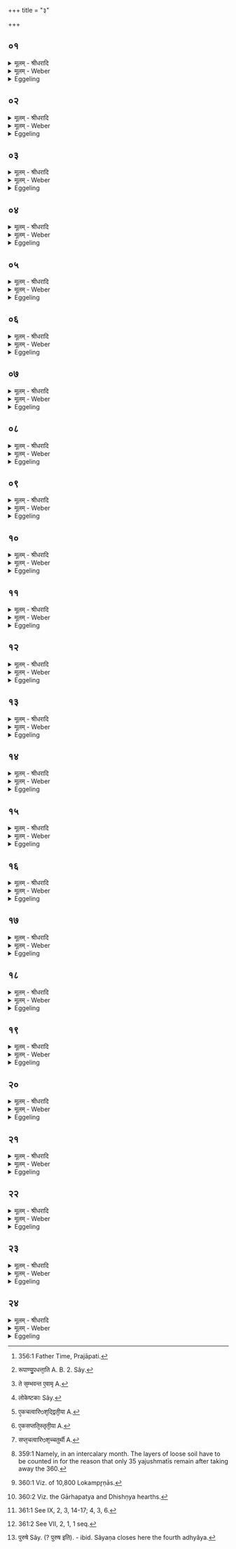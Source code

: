 +++
title = "३"

+++


## ०१
<details><summary>मूलम् - श्रीधरादि</summary>

एष वै᳘ मृत्युर्य᳘त्संव्वत्सरः᳘॥  
(ऽ) एष हि म᳘र्त्यानामहोरात्रा᳘भ्यामा᳘युः क्षिणोत्य᳘थ म्रियन्ते त᳘स्मादेष᳘ ऽएव᳘ मृत्युः स यो᳘ हैतं᳘ मृत्यु᳘ᳫँ᳘ संव्वत्सरं व्वे᳘द न᳘ हास्यैष᳘ पुरा᳘ जर᳘सो ऽहोरात्रा᳘भ्यामा᳘युः क्षिणो᳘ति स᳘र्व्वᳫँ᳭ हैवा᳘युरेति॥
</details>

<details><summary>मूलम् - Weber</summary>

एष वै᳘ मृत्युर्य᳘त्संवत्सरः᳟॥  
एष हि म᳘र्त्यानामहोरात्रा᳘भ्यामा᳘युः क्षिणोत्य᳘थ म्रियन्ते त᳘स्मादेष᳘ एव᳘ मृत्युः स यो᳘ हैत᳘म् मृत्यु᳘ᳫं᳘ संवत्सरं वे᳘द न᳘ हास्यैष᳘ पुरा᳘ जर᳘सोऽहोरात्रा᳘भ्यामा᳘युः क्षिणो᳘ति स᳘र्वᳫं हैवा᳘युरेति॥
</details>

<details><summary>Eggeling</summary>

1. The Year, doubtless, is the same as Death; for he [^egg_695] it is who, by means of day and night, destroys the life of mortal beings, and then they die: therefore the Year is the same as Death; and whosoever knows this Year (to be) Death, his life that (year) does not destroy, by day and night, before old age, and he attains his full (extent of) life.

[^egg_695]: 356:1 Father Time, Prajāpati.
</details>

## ०२
<details><summary>मूलम् - श्रीधरादि</summary>

(त्ये) एष᳘ ऽउ ऽएवा᳘न्तकः᳘॥  
(ऽ) एष हि म᳘र्त्यानामहोरात्रा᳘भ्यामा᳘युषो᳘ ऽन्तं ग᳘च्छत्य᳘थ म्रियन्ते त᳘स्मादेष᳘ ऽएवा᳘न्तकः स यो᳘ हैतम᳘न्तकं मृत्यु᳘ᳫँ᳘ संव्वत्सरं व्वे᳘द न᳘ हास्यैष᳘ पुरा᳘ जर᳘सो ऽहोरात्रा᳘भ्यामा᳘युषो᳘ ऽन्तं ग᳘च्छति स᳘र्व्वᳫँ᳭ हैवा᳘युरेति॥
</details>

<details><summary>मूलम् - Weber</summary>

एष᳘ उ एवा᳘न्तकः॥  
एष हि म᳘र्त्यानामहोरात्रा᳘भ्यामा᳘युषो᳘ऽन्तं ग᳘छत्य᳘थ म्रियन्ते त᳘स्मादेष᳘ एवा᳘न्तकः स यो हैतम᳘न्तकम् मृत्यु᳘ᳫं᳘ संवत्सरं वे᳘द न᳘ हास्यैष᳘ पुरा᳘ जर᳘सोऽहोरात्रा᳘भ्यामा᳘युषो᳘ऽन्तं ग᳘छति स᳘र्वᳫं हैवा᳘युरेति॥
</details>

<details><summary>Eggeling</summary>

2. And he, indeed, is the Ender, for it is he who, by day and night, reaches the end of the life of mortals, and then they die: therefore he is the Ender, and whosoever knows this Year, Death, the Ender, the end of his life that (Year) does not reach, by day and night, before old age, and he attains his full (extent of) life.
</details>

## ०३
<details><summary>मूलम् - श्रीधरादि</summary>

ते᳘ देवाः᳘॥  
(ऽ) एत᳘स्माद᳘न्तकान्मृत्योः᳘ संव्वत्सरा᳘त्प्रजा᳘पतेर्बिभया᳘ञ्चक्रुर्यद्वै᳘ नो ऽय᳘महोरात्रा᳘भ्यामा᳘युषो᳘ ऽन्तं न ग᳘च्छेदि᳘ति॥
</details>

<details><summary>मूलम् - Weber</summary>

ते᳘ देवाः᳟॥  
एत᳘स्माद᳘न्तकान्मृत्योः᳘ संवत्सरा᳘त्प्रजा᳘पतेर्बिभयां᳘ चक्रुर्यद्वै᳘ नोऽय᳘महोरात्रा᳘भ्यामा᳘युषो᳘ऽन्तं न ग᳘छेदि᳘ति॥
</details>

<details><summary>Eggeling</summary>

3. The gods were afraid of this Prajāpati, the Year, Death, the Ender, lest he, by day and night, should reach the end of their life.
</details>

## ०४
<details><summary>मूलम् - श्रीधरादि</summary>

त᳘ ऽएता᳘न्यज्ञक्रतूं᳘स्तेनिरे॥  
(रे ऽग्नि) अग्निहोत्रं᳘ दर्शपूर्णमासौ᳘ चातुर्मास्या᳘नि पशुबन्ध᳘ᳫँ᳘ सौम्य᳘मध्वरं त᳘ ऽएतै᳘र्यज्ञक्रतु᳘भिर्य᳘जमाना᳘ नामृतत्व᳘मानशिरे॥
</details>

<details><summary>मूलम् - Weber</summary>

त᳘ एता᳘न्यज्ञक्रतू᳘ᳫं᳘स्तेनिरे॥  
अग्निहोत्रं᳘ दर्शपूर्णमासौ᳘ चातुर्मास्या᳘नि पशुबन्ध᳘ᳫं᳘ सौम्य᳘मध्वरं त᳘ ए᳘तैर्यज्ञक्रतु᳘भिर्य᳘जमानाॗ नामृतत्व᳘मानशिरे॥
</details>

<details><summary>Eggeling</summary>

4. They performed these sacrificial rites--the Agnihotra, the New and Full-moon sacrifices, the Seasonal offerings, the animal sacrifice, and the Soma-sacrifice: by offering these sacrifices they did not attain immortality.
</details>

## ०५
<details><summary>मूलम् - श्रीधरादि</summary>

ते हा᳘प्यग्निं᳘ चिक्यिरे॥  
ते᳘ ऽपरिमिता ऽएव᳘ परिश्रि᳘त ऽउ᳘पदधुर᳘परिमिता य᳘जुष्मतीर᳘परिमिता लोकम्पृणा य᳘थेदम᳘प्येतर्ह्ये᳘क ऽउपद᳘धती᳘ति देवा᳘ अकुर्व्वन्नि᳘ति ते᳘ ह᳘ नै᳘वामृतत्व᳘मानशिरे॥
</details>

<details><summary>मूलम् - Weber</summary>

ते हा᳘प्यग्निं᳘ चिक्यिरे॥  
ते᳘ऽपरिमिता एव᳘ परिश्रि᳘त उ᳘पदधुर᳘परिमिता य᳘जुष्मतीर᳘परिमिता लोकम्पृणा य᳘थेदम᳘प्येतर्ह्ये᳘क उपद᳘धती᳘ति देवा᳘ अकुर्वन्नि᳘ति ते᳘ हॗ नैॗवामृतत्व᳘मानशिरे॥
</details>

<details><summary>Eggeling</summary>

5. They also built a fire-altar,--they laid down

unlimited enclosing-stones; unlimited Yajushmatī (bricks), unlimited Lokampr̥ṇā (bricks), even as some lay them down to this day, saying, 'The gods did so.' They did not attain immortality.
</details>

## ०६
<details><summary>मूलम् - श्रीधरादि</summary>

ते᳘ ऽर्चन्तः श्रा᳘म्यन्तश्चेरुः॥  
(र) अमृतत्व᳘मवरु᳘रुत्समानास्ता᳘न्ह प्रजा᳘पतिरुवाच न वै᳘ मे स᳘र्व्वाणि रूपाण्यु᳘पधत्था᳘ति वैव᳘ रेच᳘यथ न᳘ वा᳘ ऽभ्यापयथ त᳘स्मा᳘न्नामृ᳘ता भवथे᳘ति॥
</details>

<details><summary>मूलम् - Weber</summary>

ते᳘ऽर्चन्तः श्रा᳘म्यन्तश्चेरुः॥  
अमृतत्व᳘मवरु᳘रुत्समानास्ता᳘न्ह प्रजा᳘पतिरुवाच न वै᳘ मे स᳘र्वाणि रूपाण्यु᳘पधत्था᳘ति [^wbr_1] वैव᳘ रेच᳘यथ न᳘ वाॗभ्यापयथ त᳘स्माॗन्नामृ᳘ता भवथे᳘ति॥  

[^wbr_1]: रूपाण्यु᳘पधत्ता᳘ति A. B. 2. Sây.
</details>

<details><summary>Eggeling</summary>

6. They went on praising and toiling, striving to win immortality. Prajāpati then spake unto them, 'Ye do not lay down (put on me) all my forms; but ye either make (me) too large or leave (me) defective: therefore ye do not become immortal.'
</details>

## ०७
<details><summary>मूलम् - श्रीधरादि</summary>

ते᳘ होचुः॥  
(स्ते᳘) ते᳘भ्यो वै᳘ नस्त्व᳘मेव त᳘द्ब्रूहि य᳘था ते स᳘र्व्वाणि रूपा᳘ण्युपद᳘धामे᳘ति॥
</details>

<details><summary>मूलम् - Weber</summary>

ते᳘ होचुः॥  
ते᳘भ्यो वै᳘ नस्त्व᳘मेव त᳘द्ब्रूहि य᳘था ते स᳘र्वाणि रूपा᳘ण्युपद᳘धामे᳘ति॥
</details>

<details><summary>Eggeling</summary>

7. They spake, 'Tell thou us thyself, then, in what manner we may lay down all thy forms!'
</details>

## ०८
<details><summary>मूलम् - श्रीधरादि</summary>

स᳘ होवाच॥  
षष्टिं᳘ च त्री᳘णि च शता᳘नि परिश्रि᳘त ऽउ᳘पधत्त षष्टिं᳘ च त्री᳘णि च शता᳘नि य᳘जुष्मतीर᳘धि ष᳘ट्त्रिᳫँ᳭शतम᳘थ लोकम्पृणा द᳘श च सह᳘स्राण्यष्टौ᳘ च शतान्यु᳘पधत्ता᳘थ मे स᳘र्व्वाणि रूपाण्यु᳘पधास्यथा᳘थामृ᳘ता भविष्यथे᳘ति ते᳘ ह त᳘था देवा ऽउ᳘पदधुस्त᳘तो देवा᳘ ऽअमृ᳘ता ऽआसुः॥
</details>

<details><summary>मूलम् - Weber</summary>

स᳘ होवाच॥  
षष्टिं᳘ च त्री᳘णि च शता᳘नि परिश्रि᳘त उ᳘पधत्त षष्टिं᳘ च त्री᳘णि च शता᳘नि य᳘जुष्मतीर᳘धि ष᳘ट्त्रिंशतम᳘थ लोकम्पृणा द᳘श च सह᳘स्राण्यष्टौ᳘ च शतान्यु᳘पधत्ता᳘थ मे स᳘र्वाणि रूपाण्यु᳘पधास्यथा᳘थामृ᳘ता भविष्यथे᳘ति ते᳘ ह त᳘था देवा उ᳘पदधुस्त᳘तो देवा᳘ अमृ᳘ता आसुः॥
</details>

<details><summary>Eggeling</summary>

8. He spake, 'Lay ye down three hundred and sixty enclosing-stones, three hundred and sixty Yajushmatī (bricks), and thirty-six thereunto; and of Lokampr̥ṇā (bricks) lay ye down ten thousand and eight hundred; and ye will be laying down all my forms, and will become immortal.' And the gods laid down accordingly, and thereafter became immortal.
</details>

## ०९
<details><summary>मूलम् - श्रीधरादि</summary>

स᳘ मृत्यु᳘र्देवा᳘नब्रवीत्॥  
(दि) इत्थ᳘मेव स᳘र्व्वे मनु᳘ष्या ऽअमृ᳘ता भविष्यन्त्य᳘थ को म᳘ह्यं भागो᳘ भविष्यती᳘ति ते᳘ होचुर्नातो᳘ ऽपरः क᳘श्चन᳘ सह श᳘रीरेणामृ᳘तो ऽसद्य᳘दैव त्व᳘मेतं᳘ भागᳫँ᳭ ह᳘रासा ऽअ᳘थ व्यावृ᳘त्य श᳘रीरेणामृ᳘तो ऽस᳘द्यो ऽमृतो᳘ ऽसद्विद्य᳘या वा क᳘र्मणा वे᳘ति यद्वै तद᳘ब्रुवन्विद्य᳘या वा क᳘र्मणा वे᳘त्येषा᳘ हैव सा᳘ व्विद्या य᳘दग्नि᳘रेत᳘दु हैव तत्क᳘र्म य᳘दग्निः॥
</details>

<details><summary>मूलम् - Weber</summary>

स᳘ मृत्यु᳘र्देवा᳘नब्रवीत्॥  
इत्थ᳘मेव स᳘र्वे मनुॗष्या अमृ᳘ता भविष्यन्त्य᳘थ को म᳘ह्यम् भागो᳘ भविष्यती᳘ति ते᳘ होचुर्नातो᳘ऽपरः क᳘श्चन᳘ सह श᳘रीरेणामृ᳘तोऽसद्यॗदैव त्व᳘मेत᳘म् भागᳫं ह᳘रासा अ᳘थ व्यावृ᳘त्य श᳘रीरेणामृ᳘तोऽसॗद्योऽमृतो᳘ऽसद्विद्य᳘या वा क᳘र्मणा वे᳘ति यद्वै तद᳘ब्रुवन्विद्य᳘या वा क᳘र्मणा वे᳘त्येषा᳘ हैव सा᳘ विद्या य᳘दग्नि᳘रेत᳘दु हैव तत्क᳘र्म य᳘दग्निः॥
</details>

<details><summary>Eggeling</summary>

9. Death spake unto the gods, 'Surely, on this wise all men will become immortal, and what share will then be mine?' They spake, 'Henceforward no one shall be immortal with the body: only when thou shalt have taken that (body) as thy share, he who is to become immortal either through knowledge, or through holy work, shall become immortal after separating from the body.' Now when they said, 'either through knowledge or through holy work,' it is this fire-altar that is the knowledge, and this fire-altar that is the holy work.
</details>

## १०
<details><summary>मूलम् - श्रीधरादि</summary>

(स्ते) ते य᳘ ऽएव᳘मेत᳘द्विदुः[[!!]]॥  
(र्ये᳘) ये᳘ वैतत्क᳘र्म कुर्व्व᳘ते मृत्वा पुनः[[!!]] स᳘म्भवन्ति ते[[!!]] स᳘म्भवन्त[[!!]] ऽए᳘वामृतत्व᳘मभिस᳘म्भवन्त्य᳘थ य᳘ ऽएवं न᳘ व्विदुर्ये᳘ वैतत्क᳘र्म न᳘ कुर्व्व᳘ते मृत्वा पु᳘नः स᳘म्भवन्ति त᳘ ऽएत᳘स्यैवा᳘न्नं पुनः[[!!]] पुनर्भवन्ति॥
</details>

<details><summary>मूलम् - Weber</summary>

ते य᳘ एव᳘मेत᳘द्विदुः᳟॥  
ये᳘ वैतत्क᳘र्म कुर्व᳘ते मृत्वा पु᳘नः स᳘म्भवन्ति ते᳘ सम्भ᳘वन्त एॗवामृतत्व᳘मभिस᳘म्भवन्त्य᳘थ [^wbr_2] य᳘ एवं न᳘ विदुर्ये᳘ वैतत्क᳘र्म न᳘ कुर्व᳘ते मृत्वा पु᳘नः स᳘म्भवन्ति त᳘ एत᳘स्यैवा᳘न्नम् पु᳘नः-पुनर्भवन्ति॥  

[^wbr_2]: ते स᳘म्भवन्त ए॒वामृ A.
</details>

<details><summary>Eggeling</summary>

10. And they who so know this, or they who do this holy work, come to life again when they have died, and, coming to life, they come to immortal life. But they who do not know this, or do not do this

holy work, come to life again when they die, and they become the food of him (Death) time after time.
</details>

## ११
<details><summary>मूलम् - श्रीधरादि</summary>

स य᳘दग्निं᳘ चिनुते᳘॥  
(त᳘ ऽ) एत᳘मेव तद᳘न्तकं मृत्यु᳘ᳫँ᳘ संव्वत्सरं᳘ प्रजा᳘पतिमग्नि᳘माप्नोति यं᳘ देवा ऽआ᳘प्नुवन्नेतमु᳘पधत्ते य᳘थै᳘वैनमदो᳘ देवा᳘ ऽउपा᳘दधत॥
</details>

<details><summary>मूलम् - Weber</summary>

स य᳘दग्निं᳘ चिनुते᳟॥  
एत᳘मेव तद᳘न्तकम् मृत्यु᳘ᳫं᳘ संवत्सर᳘म् प्रजा᳘पतिमग्नि᳘माप्नोति यं᳘ देवा आ᳘प्नुवन्नेतमु᳘पधत्ते य᳘थैॗवैनमदो᳘ देवा᳘ उपा᳘दधत॥
</details>

<details><summary>Eggeling</summary>

11. But when he builds the fire-altar, he thereby gains Agni, Prajāpati, the Year, Death, the Ender, whom the gods gained; it is him he lays downy even as the gods thus laid him down.
</details>

## १२
<details><summary>मूलम् - श्रीधरादि</summary>

परिश्रि᳘द्भिरे᳘वास्य रा᳘त्रीराप्नोति॥  
य᳘जुष्मतीभिर᳘हान्यर्धमासान्मा᳘सानृतूं᳘ल्लोकम्पृणा᳘भिर्मुहूर्तान्[[!!]]॥
</details>

<details><summary>मूलम् - Weber</summary>

परिश्रि᳘द्भिरेॗवास्य रा᳘त्रीराप्नोति॥  
य᳘जुष्मतीभिर᳘हान्यर्धमासान्मा᳘सानृतूं᳘लोकमृणा᳘भिर्मुहूर्ता᳘न्॥
</details>

<details><summary>Eggeling</summary>

12. By the enclosing-stones he gains his nights; by the Yajushmatī (bricks) his days, half-moons, months, and seasons; and by the Lokampr̥ṇās the muhūrtas (hours).
</details>

## १३
<details><summary>मूलम् - श्रीधरादि</summary>

(र्तांस्त) तद्याः᳘ परिश्रि᳘तः॥  
(तो) रा᳘त्रिलोकास्ता रा᳘त्रीणामेव सा᳘ ऽऽप्तिः क्रिय᳘ते रा᳘त्रीणां प्रतिमा ताः᳘ षष्टि᳘श्च त्री᳘णि च शता᳘नि भवन्ति षष्टि᳘श्च ह वै त्री᳘णि च शता᳘नि संव्वत्सर᳘स्य रा᳘त्रयस्ता᳘सामे᳘कविᳫँ᳭शतिं गा᳘र्हपत्ये परिश्र᳘यति द्वा᳘भ्यां᳘ नाशीतिं धि᳘ष्ण्येषु द्वे᳘ ऽएकषष्टे᳘ शते᳘ ऽआहवनीये[[!!]]॥
</details>

<details><summary>मूलम् - Weber</summary>

तद्याः᳘ परिष्रि᳘तः॥  
रा᳘त्रिलोकास्ता रा᳘त्रीणामेव सा᳘प्तिः क्रिय᳘ते रा᳘त्रीणाम् प्रतिमा ताः᳘ षष्टि᳘श्च त्री᳘णि च शता᳘नि भवन्ति षष्टि᳘श्च ह वै त्री᳘णि च शता᳘नि संवत्सर᳘स्य रा᳘त्रयस्ता᳘सामे᳘कविंशतिं गा᳘र्हपत्ये परिश्र᳘यति द्वा᳘भ्यांॗ नाशीतिं धि᳘ष्ण्येषु द्वे᳘ एकषष्टे शते᳘ आहवनी᳘ये॥
</details>

<details><summary>Eggeling</summary>

13. Thus the enclosing-stones, supplying the place of nights, are made the (means of) gaining the nights, they are the counterpart of the nights: there are three hundred and sixty of them, for there are three hundred and sixty nights in the year. Of these, he lays twenty-one round the Gārhapatya, seventy-eight round the Dhishṇya hearths, and two hundred and sixty-one round the Āhavanīya.
</details>

## १४
<details><summary>मूलम् - श्रीधरादि</summary>

(ये᳘ ऽथ) अ᳘थ य᳘जुष्मत्यः॥  
(त्यो) दर्भस्तम्बो᳘ लोगेष्टकाः᳘ पुष्करपर्ण᳘ᳫँ᳘ रुक्मपुरुषौ स्रु᳘चौ स्वयमातृण्णा᳘ दूर्व्वेष्टका द्वि᳘यजू रेतःसि᳘चौ व्विश्व᳘ज्योतिर्ऋत᳘व्ये ऽअ᳘षाढा कूर्म᳘ ऽउलूखलमुसले᳘ ऽउखा प᳘ञ्च पशुशीर्षा᳘णि प᳘ञ्चदशाप᳘स्याः प᳘ञ्च च्छन्द᳘स्याः᳘ पञ्चाश᳘त्प्राणभृ᳘तस्ता द्वा᳘भ्यां न᳘ शतं᳘ प्रथमा चि᳘तिः॥ (अर्धप्रपाठकः॥कं० ४५)
</details>

<details><summary>मूलम् - Weber</summary>

अ᳘थ य᳘जुष्मत्यः॥  
दर्भस्तम्बो᳘ लोगेष्टकाः᳘ [^wbr_3] पुष्करपर्णं᳘ रुक्मपुरुषौ स्रु᳘चौ स्वयमातृणा᳘ दूर्वेष्टका द्वि᳘यजू रेतःसि᳘चौ विश्व᳘ज्योतिरृतॗव्ये अ᳘षाढा कूर्म᳘ उलूखलमुसले᳘ उखा प᳘ञ्च पशुशीर्ष᳘णि प᳘ञ्चदशापॗस्याः प᳘ञ्च छन्दस्याःॗः॥  

[^wbr_3]: लोकेष्टकाः Sây.
</details>

<details><summary>Eggeling</summary>

14. Then the Yajushmatī (bricks with special formulas):--the grass-bunch, the (four) clod-bricks, the lotus-leaf, the gold plate and man, the two spoons, the naturally-perforated (brick), the dūrvā-brick, the (one) dviyajus, two retaḥsic, a viśvajyotis, two seasonal ones, an ashāḍḥā, the tortoise, the mortar and pestle, the fire-pan, the five victims’ heads, fifteen apasyās, five chandasyās, fifty prāṇabhr̥ts--these ninety-eight are (in) the first layer.
</details>

## १५
<details><summary>मूलम् - श्रीधरादि</summary>

(र᳘) अ᳘थ द्विती᳘या॥  
प᳘ञ्चाश्वि᳘न्यो द्वे᳘ ऽऋत᳘व्ये प᳘ञ्च व्वैश्वदे᳘व्यः[[!!]] प᳘ञ्च प्राणभृ᳘तः प᳘ञ्चाप᳘स्या ऽए᳘कया न᳘ व्विᳫँ᳭शति᳘र्व्वय᳘स्यास्ता ऽए᳘कचत्वारिᳫँ᳭शद्द्विती᳘या चि᳘तिः॥
</details>

<details><summary>मूलम् - Weber</summary>

अ᳘थ द्विती᳘या॥  
प᳘ञ्चाश्विॗन्यो द्वे᳘ ऋतॗव्ये प᳘ञ्च वैश्वदेव्यः᳘ प᳘ञ्च प्राणभृ᳘तः प᳘ञ्चापॗस्या ए᳘कया न᳘ विंशति᳘र्वयॗस्यास्ता ए᳘कचत्वारिंशद्द्विती᳘या [^wbr_4] चि᳘तिः॥  

[^wbr_4]: ए᳘कचत्वारिᳫश᳘द्द्विती᳘या A.
</details>

<details><summary>Eggeling</summary>

15. Then the second (layer):--five aśvinīs, two seasonal ones, five vaiśvadevīs, five prāṇabhr̥ts, five apasyās, nineteen vayasyās--these forty-one are (in) the second layer.
</details>

## १६
<details><summary>मूलम् - श्रीधरादि</summary>

(र᳘) अ᳘थ तृती᳘या॥  
स्वयमातृण्णा प᳘ञ्च दि᳘श्या व्विश्व᳘ज्योतिश्च᳘तस्र ऽऋत᳘व्या द᳘श प्राणभृ᳘तः ष᳘ट्त्रिᳫँ᳭शच्छन्द᳘स्याश्च᳘तुर्दश व्वा᳘लखिल्यास्ता ऽए᳘कसप्ततिस्तृती᳘या चि᳘तिः॥
</details>

<details><summary>मूलम् - Weber</summary>

अ᳘थ तृती᳘या॥  
स्वयमातृणा प᳘ञ्च दि᳘श्या विश्व᳘ज्योतिश्च᳘तस्र ऋतॗव्या द᳘श प्राणभृ᳘तः ष᳘ट्त्रिंशच्छन्दॗस्याश्च᳘तुर्दश वा᳘लखिल्यास्ता ए᳘कसप्ततिस्तृती᳘या [^wbr_5] चि᳘तिः॥  

[^wbr_5]: ए᳘कसप्तति᳘स्तृती᳘या A.
</details>

<details><summary>Eggeling</summary>

16. Then the third (layer):--the naturally-perforated one, five regional ones, a viśvajyotis, four seasonal ones, ten prāṇabhr̥ts, thirty-six chandasyās,

fourteen vālakhilyas--these seventy-one are (in) the third layer.
</details>

## १७
<details><summary>मूलम् - श्रीधरादि</summary>

(र᳘) अ᳘थ चतु᳘र्थी॥  
(र्थ्य) अष्टा᳘दश प्रथमा ऽअ᳘थ द्वा᳘दशा᳘ ऽथ सप्त᳘दश ताः᳘ सप्त᳘चत्वारिᳫँ᳭श᳘च्चतुर्थी चि᳘तिः॥
</details>

<details><summary>मूलम् - Weber</summary>

अ᳘थ चतुॗर्थी॥  
अष्टा᳘दश प्रथमा अ᳘थ द्वा᳘दशा᳘थ सप्त᳘दश ताः᳘ सप्त᳘चत्वारिंशच्चतुर्थी [^wbr_6] चि᳘तिः॥  

[^wbr_6]: सप्त᳘चत्वारिᳫश᳘च्चतुर्थी A.
</details>

<details><summary>Eggeling</summary>

17. Then the fourth (layer):--first eighteen, then twelve, then seventeen--these forty-seven are (in) the fourth layer.
</details>

## १८
<details><summary>मूलम् - श्रीधरादि</summary>

(र᳘) अ᳘थ पञ्चमी॥  
प᳘ञ्चासपत्ना᳘श्चत्वारिᳫँ᳭श᳘द्विरा᳘ज ऽए᳘कया न᳘ त्रिᳫँ᳭शत्स्तो᳘मभागाः प᳘ञ्च नाकस᳘दः प᳘ञ्च प᳘ञ्चचूडा ऽए᳘कत्रिᳫँ᳭शच्छन्द᳘स्या ऽअष्टौ गा᳘र्हपत्या चि᳘तिरष्टौ᳘ पुनश्चिति᳘र्ऋत᳘व्ये व्विश्व᳘ज्योतिर्व्विकर्णी᳘ च स्वयमातृण्णा चा᳘श्मा पृ᳘श्निर्य᳘श्चि᳘ते ऽग्नि᳘र्निधीय᳘ते ता᳘ ऽअष्टात्रिᳫँ᳭श᳘ᳫँ᳘ शतं᳘ पञ्चमी चि᳘तिः॥
</details>

<details><summary>मूलम् - Weber</summary>

अ᳘थ पञ्चमी॥  
प᳘ञ्चासपत्ना᳘श्चत्वारिंश᳘द्विरा᳘ज ए᳘कया न᳘ त्रिंशत्स्तो᳘मभागाः प᳘ञ्च नाकस᳘दः प᳘ञ्च प᳘ञ्चचूडा ए᳘कत्रिंशच्छन्दॗस्या अष्टौ गा᳘र्हपत्यो चि᳘तिरष्टौ᳘ पुनश्चिति᳘रृतॗव्ये विश्व᳘ज्योतिर्विकर्णी᳘ च स्वयमातृणा चा᳘श्मा पृ᳘श्निर्य᳘श्चिॗतेऽग्नि᳘र्निधीय᳘ते ता᳘ अष्टात्रिंशं᳘ शत᳘म् पञ्चमी चि᳘तिः॥
</details>

<details><summary>Eggeling</summary>

18. Then the fifth (layer):--five asapatnās, forty virājs, twenty-nine stomabhāgās, five nākasads, five pañcacūḍās, thirty-one chandasyās, eight (of) the Gārhapatya hearth, eight (of) the Punaściti, two seasonal ones, a viśvajyotis, a vikarṇī, a naturally-perforated one, the variegated stone, the fire which is placed on the altar--these one hundred and thirty-eight are (in) the fifth layer.
</details>

## १९
<details><summary>मूलम् - श्रीधरादि</summary>

(स्ता) ताः स᳘र्व्वाः पञ्च᳘भिर्न᳘ चत्वा᳘रि शता᳘नि॥  
त᳘तो याः᳘ षष्टि᳘श्च त्री᳘णि च शतान्य᳘हर्लोकास्ता ऽअ᳘ह्नामेव सा᳘ ऽऽप्तिः क्रियते᳘ ऽह्नां प्रतिमा ताः᳘ षष्टि᳘श्च त्री᳘णि च शता᳘नि भवन्ति षष्टि᳘श्च ह वै त्री᳘णि च शता᳘नि संव्वत्सरस्या᳘हान्य᳘थ याः ष᳘ट्त्रिᳫँ᳭शत्पु᳘रीषं ता᳘साᳫँ᳭ षट्त्रिᳫँ᳭शी त᳘तो याश्च᳘तुर्व्विᳫँ᳭शतिरर्धमास᳘लोकास्ता᳘ ऽअर्धमासा᳘नामेव सा᳘ ऽऽप्तिः क्रिय᳘ते ऽर्धमासा᳘नां प्रतिमा᳘ ऽथ या द्वा᳘दशमा᳘सलोकास्ता मा᳘सानामेव सा᳘ ऽऽप्तिः क्रिय᳘ते मा᳘सानां प्रतिमा ता᳘ ऽउ द्व᳘ द्वे स᳘ह ऽर्तु᳘लोका᳘[[!!]] ऽऋतूना᳘मशून्य᳘तायै॥
</details>

<details><summary>मूलम् - Weber</summary>

ताः स᳘र्वाः पञ्च᳘भिर्न᳘ चत्वा᳘रि शता᳘नि॥  
त᳘यो याः᳘ षष्टि᳘श्च त्री᳘णि च शतान्य᳘हर्लोकास्ता अ᳘ह्नामेव सा᳘प्तिः क्रियते᳘ऽह्नाम् प्रतिमा ताः᳘ षष्टि᳘श्च त्री᳘णि च शता᳘नि भवन्ति षष्टि᳘श्च ह वै त्री᳘णि च शता᳘नि संवत्सरस्या᳘हान्य᳘थ याः ष᳘ट्त्रिंशत्पु᳘रीषं ता᳘सां षट्त्रिंशी त᳘तो याश्च᳘तुर्विंशतिरर्धमास᳘लोकास्ता᳘ अर्धमासा᳘नामेव सा᳘प्तिः क्रिय᳘तेऽर्धमासा᳘नाम् प्रतिमा᳘थ या द्वा᳘दश मा᳘सलोकास्ता मा᳘सानामेव सा᳘प्तिः क्रिय᳘ते मा᳘सानाम् प्रतिमा ता᳘ उ द्व᳘-द्वे सह᳘र्तु᳘लोका ऋतूना᳘मशून्य᳘तायै॥
</details>

<details><summary>Eggeling</summary>

19. All these make three hundred and ninety-five. Of these, three hundred and sixty, supplying the place of days, are made the (means of) gaining the days, they are the counterpart of the days: There are three hundred and sixty of them, for there are three hundred and sixty days in the year. And for the thirty-six (additional days) which there are [^egg_696] the filling of earth (counts as) the thirty-sixth; and twenty-four thereof, supplying the place of half-moons, are made the (means of) gaining the half-moons, they are the counterpart of the half-moons. And the (remaining) twelve, supplying the place of months, are made the (means of) gaining the months, they are the counterpart of the months. And, lest the seasons should be wanting, these (twelve bricks), by two and two (taken) together, supply the place of seasons.

[^egg_696]: 359:1 Namely, in an intercalary month. The layers of loose soil have to be counted in for the reason that only 35 yajushmatīs remain after taking away the 360.
</details>

## २०
<details><summary>मूलम् - श्रीधरादि</summary>

(या ऽअ᳘) अ᳘थ या᳘ लोकम्पृणाः᳘॥  
(०) मुहुर्त᳘लोकास्ता᳘ मुहूर्ता᳘नामेव सा᳘ ऽऽप्तिः क्रिय᳘ते मुहूर्ता᳘नां प्रतिमा ता द᳘श च सह᳘स्राण्यष्टौ᳘ च शता᳘नि भवन्त्येता᳘वन्तो हि᳘ संव्वत्सर᳘स्य मुहूर्तास्ता᳘सामे᳘कविᳫँ᳭शतिं गा᳘र्हपत्य ऽउपद᳘धाति द्वा᳘भ्यां᳘ नाशीतिं धि᳘ष्ण्येष्वाहवनी᳘य ऽइ᳘तरा ऽएता᳘वन्ति वै᳘ संव्वत्सर᳘स्य रूपा᳘णि ता᳘न्यस्या᳘त्राप्तान्युपहितानि भवन्ति॥
</details>

<details><summary>मूलम् - Weber</summary>

अ᳘थ या᳘ लोकम्पृणाः᳟॥  
मुहुर्त᳘लोकास्ता᳘ मुहूर्ता᳘नामेव सा᳘प्तिः क्रिय᳘ते मुहूर्ता᳘नाम् प्रतिमा ता द᳘श च सह᳘स्राण्यष्टौ᳘ च शता᳘नि भवन्त्येता᳘वन्तो हि᳘ संवत्सर᳘स्य मुहूर्तास्ता᳘सामे᳘कविह्+शतिं गा᳘र्हपत्य उपद᳘धाति द्वा᳘भ्यांॗ नाशीतिं धि᳘ष्ण्येष्वाहवनी᳘य इ᳘तरा एता᳘वन्ति वै᳘ संवत्सर᳘स्य रूपा᳘णि ता᳘न्यस्या᳘त्राप्तान्युपहितानि भवन्ति॥
</details>

<details><summary>Eggeling</summary>

20. And as to the Lokampr̥ṇā (space-filling bricks), supplying the place of muhūrtas (hours), they are made the (means) of gaining the muhūrtas, they are the counterpart of the muhūrtas: there are ten thousand and eight hundred of them, for so many muhūrtas there are in the year. Of these, he lays down twenty-one in the Gārhapatya (altar), seventy-eight in the Dhishṇya-hearths, and the others in the Āhavanīya. So many, indeed, are the (different) forms of the year: it is these that are here secured for him (Prajāpati, the Year), and are put on him.
</details>

## २१
<details><summary>मूलम् - श्रीधरादि</summary>

तद्धै᳘के॥  
(क ऽ) आहवनी᳘य ऽए᳘वैता᳘ᳫँ᳘ सम्प᳘दमापिपयिषन्त्यन्ये वा᳘ ऽए᳘ते ऽग्न᳘यश्चिताः कि᳘मन्यत्रो᳘पहिता ऽइह स᳘म्पश्येमे᳘ति न त᳘था कुर्य्याद्द᳘श वा᳘ ऽएता᳘नग्नीं᳘श्चिनु᳘ते ऽष्टौ धि᳘ष्ण्यानाहवनी᳘यं च गा᳘र्हपत्यं च त᳘स्मादाहुर्व्विरा᳘डग्निरि᳘ति द᳘शाक्षरा हि᳘ व्विराट् ता᳘न्नु स᳘र्व्वाने᳘कमिवैवा᳘चक्षते ऽग्निरि᳘त्येत᳘स्य᳘ ह्ये᳘वैता᳘नि स᳘र्व्वाणि रूपा᳘णि य᳘था संव्वत्सर᳘स्याहोरात्रा᳘ण्यर्धमासा मा᳘सा ऽऋत᳘व ऽएव᳘मस्यैता᳘नि स᳘र्व्वाणि रूपा᳘णि॥
</details>

<details><summary>मूलम् - Weber</summary>

तद्धै᳘के॥  
आहवनी᳘य एॗवैता᳘ᳫं᳘ सम्प᳘दमापिपयिषन्त्यन्ये वा᳘ एॗतेऽग्न᳘यश्चिताः कि᳘मन्यत्रो᳘पहिता इह स᳘म्पश्येमे᳘ति न त᳘था कुर्याद्द᳘श वा᳘ एता᳘नग्नीं᳘श्चिनुॗतेऽष्टौ धि᳘ष्ण्यानाहवनी᳘यं च गा᳘र्हपत्यं च त᳘स्मादाहुर्विरा᳘डग्निरि᳘ति द᳘शाक्षरा हि᳘ विराट् तान्नु स᳘र्वाने᳘कमिवैवा᳘चक्षतेऽग्निरि᳘त्येत᳘स्यॗ ह्येॗवैता᳘नि स᳘र्वाणि रूपा᳘णि य᳘था संवत्सर᳘स्याहोरात्रा᳘ण्यर्धमासा मा᳘सा ऋत᳘व एव᳘मस्यैता᳘नि स᳘र्वाणि रूपा᳘णि॥
</details>

<details><summary>Eggeling</summary>

21. Now, some wish to get this total amount [^egg_697] in the Āhavanīya itself, arguing, 'Those are different brick-built fire-altars: why should we here (in the Āhavanīya altar) take into account those laid down there (in the Gārhapatya and Dhishṇyas)?' But let him not do so. There are, indeed, ten of these fire-altars he builds--eight Dhishṇyas, the Āhavanīya and the Gārhapatya--whence they say, 'Agni is Virāj (wide shining or ruling),' for the Virāj (metre) consists of ten syllables: but, surely, all these (altars and hearths) are looked upon as only one, as Agni; for it is merely forms of him that they all are,--even as the days and nights, the half-moons, the months, and the seasons (are forms) of the year, so are they all forms of him (Agni).

[^egg_697]: 360:1 Viz. of 10,800 Lokampr̥ṇās.
</details>

## २२
<details><summary>मूलम् - श्रीधरादि</summary>

ते ये᳘ ह त᳘था कुर्व्व᳘न्ति॥  
(न्त्ये) एता᳘नि हास्य ते᳘ रूपा᳘णि बहिर्धा᳘ कुर्व्वन्त्य᳘थो पापवस्यसं᳘ कुर्व्वन्ति क्षत्त्रा᳘य व्वि᳘शं प्रतिप्रति᳘नीं प्रत्युद्यामि᳘नीमाग्नीध्री᳘ये वा ऽअ᳘श्मानं पृ᳘श्निमु᳘पदधात्य᳘थ तᳫँ᳭ स᳘म्पश्यति कि᳘मु तᳫँ᳭ सम्प᳘श्यन्नि᳘तरा न स᳘म्पश्येद्ये᳘नैव नि᳘र्ऋतिं पाप्मा᳘नमपहते स᳘ ऽएकादशः[[!!]]॥
</details>

<details><summary>मूलम् - Weber</summary>

ते ये᳘ ह त᳘था कुर्व᳘न्ति॥  
एता᳘नि हास्य ते᳘ रूपा᳘णि बहिर्धा᳘ कुर्वन्त्य᳘थो पापवस्यसं᳘ कुर्वन्ति क्षत्रा᳘य वि᳘शम् प्रतिप्रति᳘नीम् प्रत्युद्यामि᳘नीमाग्नीध्री᳘ये वा अ᳘श्मानम् पृ᳘श्निमु᳘पदधात्य᳘थ तᳫं स᳘म्पश्यति कि᳘मु त᳘ᳫं᳘ सम्प᳘श्यन्नि᳘तरा न स᳘म्पश्येद्ये᳘नैव नि᳘रृतिम् पाप्मा᳘नमपहते स᳘ एकादशः᳟॥
</details>

<details><summary>Eggeling</summary>

22. And, assuredly, they who do this put those forms of his [^egg_698] outside of him, and produce confusion between the better and the worse; they make the peasantry equal and refractory to the nobility. Surely, on the Āgnīdhrīya he places the variegated

[^egg_698]: 360:2 Viz. the Gārhapatya and Dhishṇya hearths.

stone [^egg_699], and that he takes into account: why, then, taking that into account, should he not take others into account? That (altar) by which they ward off Nirr̥ti [^egg_700], evil, is the eleventh.

[^egg_699]: 361:1 See IX, 2, 3, 14-17; 4, 3, 6.

[^egg_700]: 361:2 See VII, 2, 1, 1 seq.
</details>

## २३
<details><summary>मूलम् - श्रीधरादि</summary>

(स्त᳘) त᳘दाहुः॥  
कथ᳘मु ता ऽअ᳘त्र न स᳘म्पश्यती᳘ति न᳘ ह्येना ऽअभिजुहोत्या᳘हुत्या वा ऽइ᳘ष्टका स᳘र्व्वा कृत्स्ना भ᳘वती᳘ति॥
</details>

<details><summary>मूलम् - Weber</summary>

त᳘दाहुः॥  
कथ᳘मु ता अ᳘त्र न स᳘म्पश्यती᳘ति नॗ ह्येना अभिजुहोत्या᳘हुत्या वा इ᳘ष्टका स᳘र्वा कृत्स्ना भ᳘वती᳘ति॥
</details>

<details><summary>Eggeling</summary>

23. As to this they say, 'Why, then, do they not take into account here those (of Nirr̥ti's altar)?' Because he makes no offering on them, for it is by offering that a brick becomes whole and complete.
</details>

## २४
<details><summary>मूलम् - श्रीधरादि</summary>

त᳘दाहुः॥  
कथ᳘मस्यैता ऽअ᳘नतिरिक्ता ऽउ᳘पहिता भवन्ती᳘ति व्वी᳘र्य्यं[[!!]] वा᳘ ऽअस्यैता ऽअ᳘नतरिक्तं वै पु᳘रुषं व्वी᳘र्य्यᳫँ᳭ स᳘ ह वा᳘ ऽएतᳫँ᳭ स᳘र्व्वं कृत्स्नं प्रजा᳘पतिᳫँ᳭ स᳘ᳫँ᳘स्करोति य᳘ ऽएवं᳘विद्वा᳘नेतत्क᳘र्म कुरुते यो᳘ वैत᳘देवं व्वे᳘द॥
</details>
<details><summary>मूलम् - Weber</summary>

त᳘दाहुः॥  
कथ᳘मस्यैता अ᳘नतिरिक्ता उ᳘पहिता भवन्ती᳘ति वीर्यं᳘ वा᳘ अस्यैता अ᳘नतिरिक्तं वै पु᳘रुषं [^wbr_7] वीर्य᳘ᳫं᳘ स᳘ ह वा᳘ एतᳫं स᳘र्वं कृत्स्नम् प्रजा᳘पतिᳫं स᳘ᳫं᳘स्करोति य᳘ एवं᳘ विद्वा᳘नेतत्क᳘र्म कुरुते यो᳘ वैत᳘देवं वे᳘द॥  

[^wbr_7]: पुरुषे Sây. (? पुरुष इति). - ibid. Sâyaṇa closes here the fourth adhyâya.
</details>
<details><summary>Eggeling</summary>

24. As to this they say, 'How are these (bricks) of his laid down so as not to be excessive?' Well, these (bricks) are his (Agni's) vital power, and man's vital power is not excessive. Thus whosoever, knowing this, performs this holy work, or he who but knows this, makes up this Prajāpati whole and complete.
</details>

